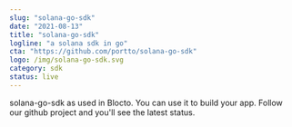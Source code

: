 ```yaml
---
slug: "solana-go-sdk"
date: "2021-08-13"
title: "solana-go-sdk"
logline: "a solana sdk in go"
cta: "https://github.com/portto/solana-go-sdk"
logo: /img/solana-go-sdk.svg
category: sdk
status: live
---
```


solana-go-sdk as used in Blocto. You can use it to build your app. Follow our github project and you'll see the latest status.


